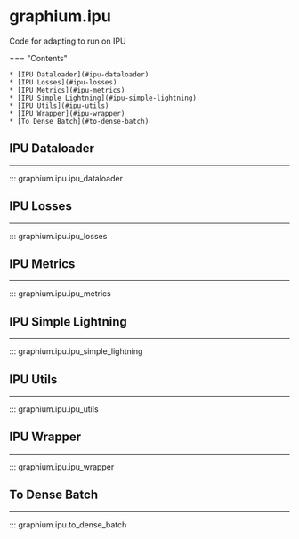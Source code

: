 graphium.ipu
====================
Code for adapting to run on IPU

=== "Contents"

    * [IPU Dataloader](#ipu-dataloader)
    * [IPU Losses](#ipu-losses)
    * [IPU Metrics](#ipu-metrics)
    * [IPU Simple Lightning](#ipu-simple-lightning)
    * [IPU Utils](#ipu-utils)
    * [IPU Wrapper](#ipu-wrapper)
    * [To Dense Batch](#to-dense-batch)

## IPU Dataloader
------------
::: graphium.ipu.ipu_dataloader


## IPU Losses
------------
::: graphium.ipu.ipu_losses


## IPU Metrics
------------
::: graphium.ipu.ipu_metrics


## IPU Simple Lightning
------------
::: graphium.ipu.ipu_simple_lightning


## IPU Utils
------------
::: graphium.ipu.ipu_utils


## IPU Wrapper
------------
::: graphium.ipu.ipu_wrapper


## To Dense Batch
------------
::: graphium.ipu.to_dense_batch

